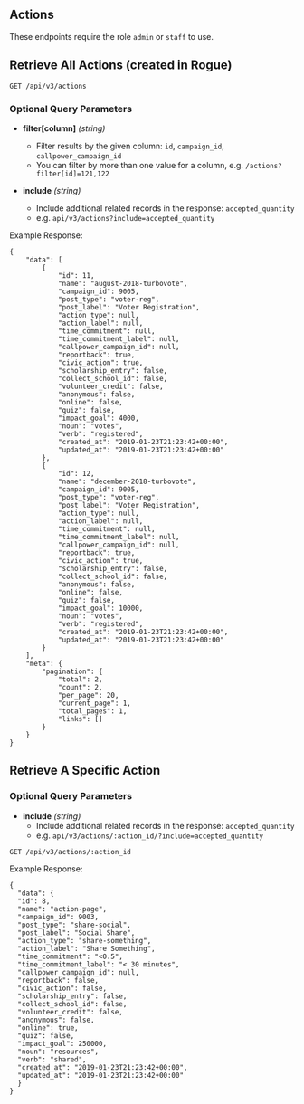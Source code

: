 ## Actions

These endpoints require the role `admin` or `staff` to use.

## Retrieve All Actions (created in Rogue)

```
GET /api/v3/actions
```

### Optional Query Parameters

- **filter[column]** _(string)_

  - Filter results by the given column: `id`, `campaign_id`, `callpower_campaign_id`
  - You can filter by more than one value for a column, e.g. `/actions?filter[id]=121,122`

- **include** _(string)_
  - Include additional related records in the response: `accepted_quantity`
  - e.g. `api/v3/actions?include=accepted_quantity`

Example Response:

```
{
    "data": [
        {
            "id": 11,
            "name": "august-2018-turbovote",
            "campaign_id": 9005,
            "post_type": "voter-reg",
            "post_label": "Voter Registration",
            "action_type": null,
            "action_label": null,
            "time_commitment": null,
            "time_commitment_label": null,
            "callpower_campaign_id": null,
            "reportback": true,
            "civic_action": true,
            "scholarship_entry": false,
            "collect_school_id": false,
            "volunteer_credit": false,
            "anonymous": false,
            "online": false,
            "quiz": false,
            "impact_goal": 4000,
            "noun": "votes",
            "verb": "registered",
            "created_at": "2019-01-23T21:23:42+00:00",
            "updated_at": "2019-01-23T21:23:42+00:00"
        },
        {
            "id": 12,
            "name": "december-2018-turbovote",
            "campaign_id": 9005,
            "post_type": "voter-reg",
            "post_label": "Voter Registration",
            "action_type": null,
            "action_label": null,
            "time_commitment": null,
            "time_commitment_label": null,
            "callpower_campaign_id": null,
            "reportback": true,
            "civic_action": true,
            "scholarship_entry": false,
            "collect_school_id": false,
            "anonymous": false,
            "online": false,
            "quiz": false,
            "impact_goal": 10000,
            "noun": "votes",
            "verb": "registered",
            "created_at": "2019-01-23T21:23:42+00:00",
            "updated_at": "2019-01-23T21:23:42+00:00"
        }
    ],
    "meta": {
        "pagination": {
            "total": 2,
            "count": 2,
            "per_page": 20,
            "current_page": 1,
            "total_pages": 1,
            "links": []
        }
    }
}
```

## Retrieve A Specific Action

### Optional Query Parameters

- **include** _(string)_
  - Include additional related records in the response: `accepted_quantity`
  - e.g. `api/v3/actions/:action_id/?include=accepted_quantity`

```
GET /api/v3/actions/:action_id
```

Example Response:

```
{
  "data": {
  "id": 8,
  "name": "action-page",
  "campaign_id": 9003,
  "post_type": "share-social",
  "post_label": "Social Share",
  "action_type": "share-something",
  "action_label": "Share Something",
  "time_commitment": "<0.5",
  "time_commitment_label": "< 30 minutes",
  "callpower_campaign_id": null,
  "reportback": false,
  "civic_action": false,
  "scholarship_entry": false,
  "collect_school_id": false,
  "volunteer_credit": false,
  "anonymous": false,
  "online": true,
  "quiz": false,
  "impact_goal": 250000,
  "noun": "resources",
  "verb": "shared",
  "created_at": "2019-01-23T21:23:42+00:00",
  "updated_at": "2019-01-23T21:23:42+00:00"
  }
}
```
